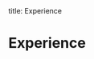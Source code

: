 <frontmatter>
  title: Experience
</frontmatter>

<br>

# Experience

<panel type="seamless" header="Experience 1" no-close minimized></panel>

<panel type="seamless" header="Experience 2" no-close minimized></panel>

